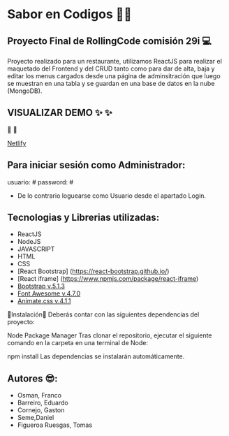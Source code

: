 # Sabor en Codigos  🍴🍝

## Proyecto Final de RollingCode comisión 29i 💻

Proyecto realizado para un restaurante,
utilizamos ReactJS para realizar el maquetado del Frontend y del CRUD tanto como para dar de alta, baja y editar los menus cargados desde una página de adminsitración que luego se muestran en una tabla 
y se guardan en una base de datos en la nube (MongoDB).

## VISUALIZAR DEMO ✨ ✨

🔗 🔗

[Netlify](URL#)

## Para iniciar sesión como Administrador:

usuario: # 
password: #

- De lo contrario loguearse como Usuario desde el apartado Login.

## Tecnologias y Librerias utilizadas:

- ReactJS
- NodeJS
- JAVASCRIPT
- HTML
- CSS
- [React Bootstrap] (https://react-bootstrap.github.io/)
- [React iframe] (https://www.npmjs.com/package/react-iframe)
- [Bootstrap v.5.1.3](https://getbootstrap.com/)
- [Font Awesome v.4.7.0](https://fontawesome.com/)
- [Animate.css v.4.1.1](https://animate.style/)

🔽Instalación🔽
Deberás contar con las siguientes dependencias del proyecto:

Node Package Manager
Tras clonar el repositorio, ejecutar el siguiente comando en la carpeta en una terminal de Node:

npm install
Las dependencias se instalarán automáticamente.




## Autores 😎:

- Osman, Franco 
- Barreiro, Eduardo
- Cornejo, Gaston 
- Seme,Daniel 
- Figueroa Ruesgas, Tomas 